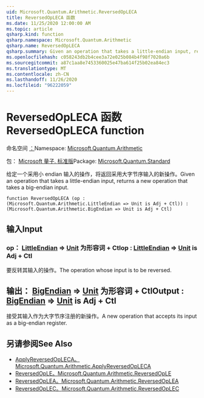 ```yaml
---
uid: Microsoft.Quantum.Arithmetic.ReversedOpLECA
title: ReversedOpLECA 函数
ms.date: 11/25/2020 12:00:00 AM
ms.topic: article
qsharp.kind: function
qsharp.namespace: Microsoft.Quantum.Arithmetic
qsharp.name: ReversedOpLECA
qsharp.summary: Given an operation that takes a little-endian input, returns a new operation that takes a big-endian input.
ms.openlocfilehash: c058243db2b4cee3a72e025b084b4f98f7020a6b
ms.sourcegitcommit: a87c1aa8e7453360025e47ba614f25b02ea84ec3
ms.translationtype: MT
ms.contentlocale: zh-CN
ms.lasthandoff: 11/26/2020
ms.locfileid: "96222059"
---
```

# <a name="reversedopleca-function"></a><span data-ttu-id="b195c-102">ReversedOpLECA 函数</span><span class="sxs-lookup"><span data-stu-id="b195c-102">ReversedOpLECA function</span></span>

<span data-ttu-id="b195c-103">命名空间 [：](xref:Microsoft.Quantum.Arithmetic)</span><span class="sxs-lookup"><span data-stu-id="b195c-103">Namespace: [Microsoft.Quantum.Arithmetic](xref:Microsoft.Quantum.Arithmetic)</span></span>

<span data-ttu-id="b195c-104">包： [Microsoft 量子. 标准版](https://nuget.org/packages/Microsoft.Quantum.Standard)</span><span class="sxs-lookup"><span data-stu-id="b195c-104">Package: [Microsoft.Quantum.Standard](https://nuget.org/packages/Microsoft.Quantum.Standard)</span></span>


<span data-ttu-id="b195c-105">给定一个采用小 endian 输入的操作，将返回采用大字节序输入的新操作。</span><span class="sxs-lookup"><span data-stu-id="b195c-105">Given an operation that takes a little-endian input, returns a new operation that takes a big-endian input.</span></span>

```qsharp
function ReversedOpLECA (op : (Microsoft.Quantum.Arithmetic.LittleEndian => Unit is Adj + Ctl)) : (Microsoft.Quantum.Arithmetic.BigEndian => Unit is Adj + Ctl)
```


## <a name="input"></a><span data-ttu-id="b195c-106">输入</span><span class="sxs-lookup"><span data-stu-id="b195c-106">Input</span></span>

### <a name="op--littleendian--unit--is-adj--ctl"></a><span data-ttu-id="b195c-107">op： [LittleEndian](xref:Microsoft.Quantum.Arithmetic.LittleEndian) => [Unit](xref:microsoft.quantum.lang-ref.unit)  为形容词 + Ctl</span><span class="sxs-lookup"><span data-stu-id="b195c-107">op : [LittleEndian](xref:Microsoft.Quantum.Arithmetic.LittleEndian) => [Unit](xref:microsoft.quantum.lang-ref.unit)  is Adj + Ctl</span></span>

<span data-ttu-id="b195c-108">要反转其输入的操作。</span><span class="sxs-lookup"><span data-stu-id="b195c-108">The operation whose input is to be reversed.</span></span>



## <a name="output--bigendian--unit--is-adj--ctl"></a><span data-ttu-id="b195c-109">输出： [BigEndian](xref:Microsoft.Quantum.Arithmetic.BigEndian) => [Unit](xref:microsoft.quantum.lang-ref.unit)  为形容词 + Ctl</span><span class="sxs-lookup"><span data-stu-id="b195c-109">Output : [BigEndian](xref:Microsoft.Quantum.Arithmetic.BigEndian) => [Unit](xref:microsoft.quantum.lang-ref.unit)  is Adj + Ctl</span></span>

<span data-ttu-id="b195c-110">接受其输入作为大字节序注册的新操作。</span><span class="sxs-lookup"><span data-stu-id="b195c-110">A new operation that accepts its input as a big-endian register.</span></span>

## <a name="see-also"></a><span data-ttu-id="b195c-111">另请参阅</span><span class="sxs-lookup"><span data-stu-id="b195c-111">See Also</span></span>

- [<span data-ttu-id="b195c-112">ApplyReversedOpLECA。</span><span class="sxs-lookup"><span data-stu-id="b195c-112">Microsoft.Quantum.Arithmetic.ApplyReversedOpLECA</span></span>](xref:Microsoft.Quantum.Arithmetic.ApplyReversedOpLECA)
- [<span data-ttu-id="b195c-113">ReversedOpLE。</span><span class="sxs-lookup"><span data-stu-id="b195c-113">Microsoft.Quantum.Arithmetic.ReversedOpLE</span></span>](xref:Microsoft.Quantum.Arithmetic.ReversedOpLE)
- [<span data-ttu-id="b195c-114">ReversedOpLEA。</span><span class="sxs-lookup"><span data-stu-id="b195c-114">Microsoft.Quantum.Arithmetic.ReversedOpLEA</span></span>](xref:Microsoft.Quantum.Arithmetic.ReversedOpLEA)
- [<span data-ttu-id="b195c-115">ReversedOpLEC。</span><span class="sxs-lookup"><span data-stu-id="b195c-115">Microsoft.Quantum.Arithmetic.ReversedOpLEC</span></span>](xref:Microsoft.Quantum.Arithmetic.ReversedOpLEC)